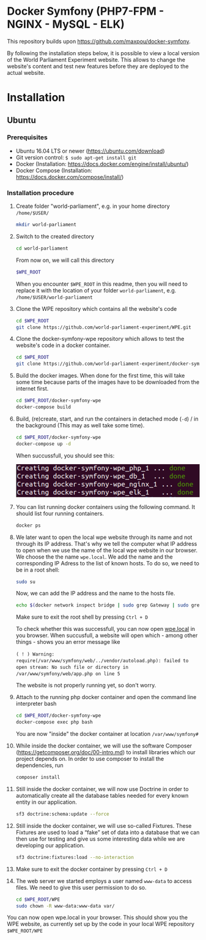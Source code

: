 # Docker Symfony (PHP7-FPM - NGINX - MySQL - ELK)

This repository builds upon https://github.com/maxpou/docker-symfony.

By following the installation steps below, it is possible to view a local version of the World Parliament Experiment website. This allows to change the website's content and test new features before they are deployed to the actual website.

# Installation

## Ubuntu

### Prerequisites
- Ubuntu 16.04 LTS or newer (https://ubuntu.com/download)
- Git version control: `$ sudo apt-get install git`
- Docker (Installation: https://docs.docker.com/engine/install/ubuntu/)
- Docker Compose (Installation: https://docs.docker.com/compose/install/)

### Installation procedure
1. Create folder "world-parliament", e.g. in your home directory `/home/$USER/`
    ```bash
    mkdir world-parliament
    ```

2. Switch to the created directory
    ```bash
    cd world-parliament
    ```
    From now on, we will call this directory
    ```bash
    $WPE_ROOT
    ```
    
    When you encounter `$WPE_ROOT` in this readme, then you will need to replace it with the location of your folder `world-parliament`, e.g. `/home/$USER/world-parliament`

3. Clone the WPE repository which contains all the website's code
    ```bash
    cd $WPE_ROOT
    git clone https://github.com/world-parliament-experiment/WPE.git
    ```

4. Clone the docker-symfony-wpe repository which allows to test the website's code in a docker container.
    ```bash
    cd $WPE_ROOT
    git clone https://github.com/world-parliament-experiment/docker-symfony-wpe.git
    ```

5. Build the docker images. When done for the first time, this will take some time because parts of the images have to be downloaded from the internet first.
    ```bash
    cd $WPE_ROOT/docker-symfony-wpe
    docker-compose build
    ```

6. Build, (re)create, start, and run the containers in detached mode (`-d`) / in the background (This may as well take some time).
    ```bash
    cd $WPE_ROOT/docker-symfony-wpe
    docker-compose up -d
    ```
    When succussfull, you should see this:

    ![docker-compose up -d successfull](doc/docker-compose_up-d_successfull.png)

7. You can list running docker containers using the following command. It should list four running containers.
    ```bash
    docker ps
    ```

8. We later want to open the local wpe website through its name and not through its IP address. That's why we tell the computer what IP address to open when we use the name of the local wpe website in our browser. We choose the the name `wpe.local`. We add the name and the corresponding IP Adress to the list of known hosts. To do so, we need to be in a root shell:
    ```bash
    sudo su
    ```

    Now, we can add the IP address and the name to the hosts file.
    ```bash
    echo $(docker network inspect bridge | sudo grep Gateway | sudo grep -o -E '([0-9]{1,3}\.){3}[0-9]{1,3}') "wpe.local" >> /etc/hosts
    ```

    Make sure to exit the root shell by pressing `Ctrl + D`

    To check whether this was successfull, you can now open [wpe.local](wpe.local) in you browser. When succusfull, a website will open which - among other things - shows you an error message like 

    `( ! ) Warning: require(/var/www/symfony/web/../vendor/autoload.php): failed to open stream: No such file or directory in /var/www/symfony/web/app.php on line 5`

    The website is not properly running yet, so don't worry.

9. Attach to the running php docker container and open the command line interpreter bash
    ```bash
    cd $WPE_ROOT/docker-symfony-wpe
    docker-compose exec php bash
    ```

    You are now "inside" the docker container at location `/var/www/symfony# `

10. While inside the docker container, we will use the software Composer (https://getcomposer.org/doc/00-intro.md) to install libraries which our project depends on. In order to use composer to install the dependencies, run
    ```bash
    composer install
    ```
    
11. Still inside the docker container, we will now use Doctrine in order to automatically create all the database tables needed for every known entity in our application.
    ```bash
    sf3 doctrine:schema:update --force
    ```

12. Still inside the docker container, we will use so-called Fixtures. These Fixtures are used to load a “fake” set of data into a database that we can then use for testing and give us some interesting data while we are developing our application.
    ```bash
    sf3 doctrine:fixtures:load --no-interaction
    ```
    
13. Make sure to exit the docker container by pressing `Ctrl + D`

14. The web server we started employs a user named `www-data` to access files. We need to give this user permission to do so.
    ```bash
    cd $WPE_ROOT/WPE
    sudo chown -R www-data:www-data var/
    ```

You can now open wpe.local in your browser. This should show you the WPE website, as currently set up by the code in your local WPE repository `$WPE_ROOT/WPE`
